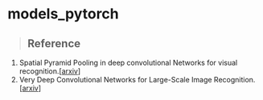 # models_pytorch

>## Reference

1. Spatial Pyramid Pooling in deep convolutional Networks for visual recognition.[[arxiv](https://arxiv.org/abs/1406.4729)] <br>
2. Very Deep Convolutional Networks for Large-Scale Image Recognition. [[arxiv](https://arxiv.org/abs/1409.1556)] <br>
